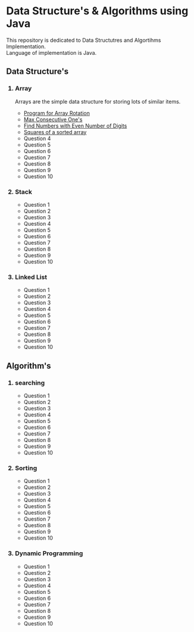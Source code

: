 # Data Structure's & Algorithms using Java

This repository is dedicated to Data Structutres and Algortihms Implementation.</br>
Language of implementation is Java.

<h2>Data Structure's</h2>

<ol>
<h3><li>Array</li></h3>
<p>Arrays are the simple data structure for storing lots of similar items.</p>
<ul>
  <li><a href="https://github.com/SachinSh97/Data-Structure-and-Algorithms-using-java/blob/master/Data%20Structure's/Array/Program%20for%20array%20rotation.java">Program for Array Rotation</a></li>
  <li><a href="https://github.com/SachinSh97/Data-Structure-and-Algorithms-using-java/blob/master/Data%20Structure's/Array/Max%20Consecutive%20Ones.java">Max Consecutive One's</a></li>
  <li><a href="https://github.com/SachinSh97/Data-Structure-and-Algorithms-using-java/blob/master/Data%20Structure's/Array/Find%20Numbers%20with%20Even%20Number%20of%20Digits.java">Find Numbers with Even Number of Digits</a></li>
  <li><a href="https://github.com/SachinSh97/Data-Structure-and-Algorithms-using-java/blob/master/Data%20Structure's/Array/Squares%20of%20a%20sorted%20array.java">Squares of a sorted array</a></li>

<li>Question 4</li>
<li>Question 5</li>
<li>Question 6</li>
<li>Question 7</li>
<li>Question 8</li>
<li>Question 9</li>
<li>Question 10</li>
</ul>

<h3><li>Stack</li></h3>
<ul>
<li>Question 1</li>
<li>Question 2</li>
<li>Question 3</li>
<li>Question 4</li>
<li>Question 5</li>
<li>Question 6</li>
<li>Question 7</li>
<li>Question 8</li>
<li>Question 9</li>
<li>Question 10</li>
</ul>

<h3><li>Linked List</li></h3>
<ul>
<li>Question 1</li>
<li>Question 2</li>
<li>Question 3</li>
<li>Question 4</li>
<li>Question 5</li>
<li>Question 6</li>
<li>Question 7</li>
<li>Question 8</li>
<li>Question 9</li>
<li>Question 10</li>
</ul>
</ol>

<h2>Algorithm's</h2>

<ol>
<h3><li>searching</li></h3>
<ul>
<li>Question 1</li>
<li>Question 2</li>
<li>Question 3</li>
<li>Question 4</li>
<li>Question 5</li>
<li>Question 6</li>
<li>Question 7</li>
<li>Question 8</li>
<li>Question 9</li>
<li>Question 10</li>
</ul>

<h3><li>Sorting</li></h3>
<ul>
<li>Question 1</li>
<li>Question 2</li>
<li>Question 3</li>
<li>Question 4</li>
<li>Question 5</li>
<li>Question 6</li>
<li>Question 7</li>
<li>Question 8</li>
<li>Question 9</li>
<li>Question 10</li>
</ul>

<h3><li>Dynamic Programming</li></h3>
<ul>
<li>Question 1</li>
<li>Question 2</li>
<li>Question 3</li>
<li>Question 4</li>
<li>Question 5</li>
<li>Question 6</li>
<li>Question 7</li>
<li>Question 8</li>
<li>Question 9</li>
<li>Question 10</li>
</ul>
</ol>


